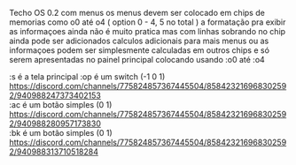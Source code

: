 Techo OS 0.2 com menus   os menus devem ser colocado em chips de memorias como o0 até o4  ( option 0 - 4, 5 no total )
a formatação pra exibir as informaçoes ainda não é muito pratica mas com linhas sobrando no chip ainda pode ser adicionados calculos adicionais para mais menus ou
as informaçoes podem ser simplesmente calculadas em outros chips e só serem apresentadas no painel principal colocando usando :o0 até :o4 


:s é a tela principal
:op é um switch (-1 0 1)<br />
https://discord.com/channels/775824857367445504/858423216968302592/940988247373402153 <br />
:ac é um botão simples (0 1)<br />
https://discord.com/channels/775824857367445504/858423216968302592/940988280957173830 <br />
:bk é um botão simples (0 1)<br />
https://discord.com/channels/775824857367445504/858423216968302592/940988313710518284
